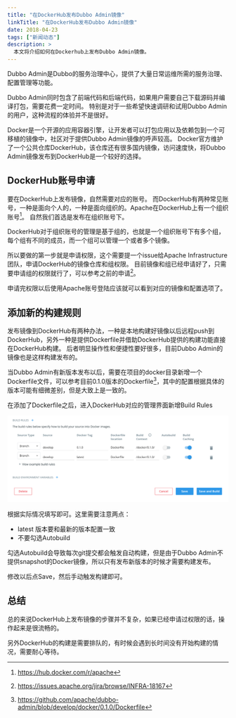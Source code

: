 ```yaml
---
title: "在DockerHub发布Dubbo Admin镜像"
linkTitle: "在DockerHub发布Dubbo Admin镜像"
date: 2018-04-23
tags: ["新闻动态"]
description: >
  本文将介绍如何在Dockerhub上发布Dubbo Admin镜像。
---
```


Dubbo Admin是Dubbo的服务治理中心，提供了大量日常运维所需的服务治理、配置管理等功能。

Dubbo Admin同时包含了前端代码和后端代码，如果用户需要自己下载源码并编译打包，需要花费一定时间。
特别是对于一些希望快速调研和试用Dubbo Admin的用户，这种流程的体验并不是很好。

Docker是一个开源的应用容器引擎，让开发者可以打包应用以及依赖包到一个可移植的镜像中，社区对于提供Dubbo Admin镜像的呼声较高。
Docker官方维护了一个公共仓库DockerHub，该仓库还有很多国内镜像，访问速度快，将Dubbo Admin镜像发布到DockerHub是一个较好的选择。


## DockerHub账号申请
要在DockerHub上发布镜像，自然需要对应的账号。
而DockerHub有两种常见账号，一种是面向个人的，一种是面向组织的。Apache在DockerHub上有一个组织账号[^apache-repo]。
自然我们首选是发布在组织账号下。

DockerHub对于组织账号的管理是基于组的，也就是一个组织账号下有多个组，每个组有不同的成员，而一个组可以管理一个或者多个镜像。

所以要做的第一步就是申请权限，这个需要提一个issue给Apache Infrastructure团队，申请DockerHub的镜像仓库和组权限。
目前镜像和组已经申请好了，只需要申请组的权限就行了，可以参考之前的申请[^request-ticket]。

申请完权限以后使用Apache账号登陆应该就可以看到对应的镜像和配置选项了。

## 添加新的构建规则
发布镜像到DockerHub有两种办法，一种是本地构建好镜像以后远程push到DockerHub，另外一种是提供Dockerfile并借助DockerHub提供的构建功能直接在DockerHub构建。
后者明显操作性和便捷性要好很多，目前Dubbo Admin的镜像也是这样构建发布的。

当Dubbo Admin有新版本发布以后，需要在项目的docker目录新增一个Dockerfile文件，可以参考目前0.1.0版本的Dockerfile[^docker-file]，其中的配置根据具体的版本可能有细微差别，但是大致上是一致的。

在添加了Dockerfile之后，进入DockerHub对应的管理界面新增Build Rules

![dockerhub-build-rules.png](/imgs/blog/dockerhub-build-rules.png)


根据实际情况填写即可。这里需要注意两点：
+ latest 版本要和最新的版本配置一致
+ 不要勾选Autobuild

勾选Autobuild会导致每次git提交都会触发自动构建，但是由于Dubbo Admin不提供snapshot的Docker镜像，所以只有发布新版本的时候才需要构建发布。

修改以后点Save，然后手动触发构建即可。

## 总结
总的来说DockerHub上发布镜像的步骤并不复杂，如果已经申请过权限的话，操作起来是很流畅的。

另外DockerHub的构建是需要排队的，有时候会遇到长时间没有开始构建的情况，需要耐心等待。



[^apache-repo]: https://hub.docker.com/r/apache
[^request-ticket]: https://issues.apache.org/jira/browse/INFRA-18167
[^docker-file]: https://github.com/apache/dubbo-admin/blob/develop/docker/0.1.0/Dockerfile
